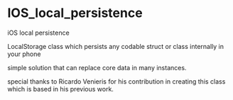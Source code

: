 # IOS_local_persistence
iOS local persistence

LocalStorage class which persists any codable struct or class internally in your phone

simple solution that can replace core data in many instances.

special thanks to Ricardo Venieris for his contribution in creating this class which is based in his previous work.

